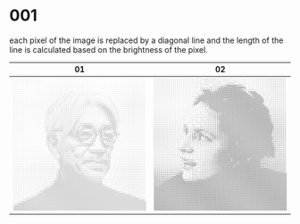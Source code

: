 # 001

each pixel of the image is replaced by a diagonal line and the length of the line is calculated based on the brightness of the pixel.

01                                      | 02                                    
:--------------------------------------:| :--------------------------------------:
![Ryuichi](_results/ryuichi.png)        | ![Agnes Obel](_results/agnes-obel.png)        
